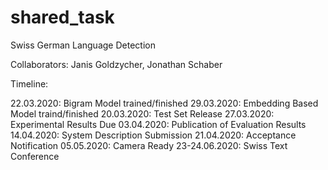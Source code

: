 # shared_task
Swiss German Language Detection

Collaborators: Janis Goldzycher, Jonathan Schaber

Timeline:

22.03.2020: Bigram Model trained/finished
29.03.2020: Embedding Based Model traind/finished
20.03.2020: Test Set Release
27.03.2020: Experimental Results Due
03.04.2020: Publication of Evaluation Results
14.04.2020: System Description Submission
21.04.2020: Acceptance Notification
05.05.2020: Camera Ready
23-24.06.2020: Swiss Text Conference
